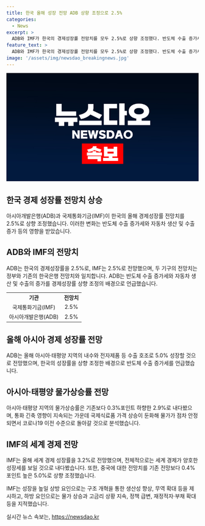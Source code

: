 ```yaml
---
title: 한국 올해 성장 전망 ADB 상향 조정으로 2.5%
categories:
  - News
excerpt: >
  ADB와 IMF가 한국의 경제성장률 전망치를 모두 2.5%로 상향 조정했다. 반도체 수출 증가세와 자동차 생산, 수출 증가가 이에 기여했다. 물가 상승률은 올해 2.5%, 내년 2.0%로 예상되며, 아시아와 태평양 지역은 내수와 수출 호조 등으로 5.0% 성장할 것으로 전망된다. IMF는 글로벌 경제 성장률을 3.2%로 예상하며, 중국의 전망치를 5.0%로 조정했다. 지정학적 갈등과 물가상승으로 인한 고금리 상황 등이 성장을 제약할 우려가 있다.
feature_text: >
  ADB와 IMF가 한국의 경제성장률 전망치를 모두 2.5%로 상향 조정했다. 반도체 수출 증가세와 자동차 생산, 수출 증가가 이에 기여했다. 물가 상승률은 올해 2.5%, 내년 2.0%로 예상되며, 아시아와 태평양 지역은 내수와 수출 호조 등으로 5.0% 성장할 것으로 전망된다. IMF는 글로벌 경제 성장률을 3.2%로 예상하며, 중국의 전망치를 5.0%로 조정했다. 지정학적 갈등과 물가상승으로 인한 고금리 상황 등이 성장을 제약할 우려가 있다.
image: '/assets/img/newsdao_breakingnews.jpg'
---
```


<p><img src="/assets/img/newsdao_breakingnews.jpg" alt="firstkoreanews 속보" /></p>

<h2 data-ke-size="size26">한국 경제 성장률 전망치 상승</h2>

<p data-ke-size="size16">아시아개발은행(ADB)과 국제통화기금(IMF)이 한국의 올해 경제성장률 전망치를 2.5%로 상향 조정했습니다. 이러한 변화는 반도체 수출 증가세와 자동차 생산 및 수출 증가 등의 영향을 받았습니다.</p>

<h2 data-ke-size="size26">ADB와 IMF의 전망치</h2>

<p data-ke-size="size16">ADB는 한국의 경제성장률을 2.5%로, IMF는 2.5%로 전망했으며, 두 기구의 전망치는 정부와 기존의 한국은행 전망치와 일치합니다. ADB는 반도체 수출 증가세와 자동차 생산 및 수출의 증가를 경제성장률 상향 조정의 배경으로 언급했습니다.</p>

<table>
    <tr>
        <td style="text-align: center; height: 17px;"><b>기관</b></td>
        <td style="text-align: center; height: 17px;"><b>전망치</b></td>
    </tr>
    <tr>
        <td style="text-align: center; height: 17px;">국제통화기금(IMF)</td>
        <td style="text-align: center; height: 17px;">2.5%</td>
    </tr>
    <tr>
        <td style="text-align: center; height: 17px;">아시아개발은행(ADB)</td>
        <td style="text-align: center; height: 17px;">2.5%</td>
    </tr>
</table>

<h2 data-ke-size="size26">올해 아시아 경제 성장률 전망</h2>

<p data-ke-size="size16">ADB는 올해 아시아·태평양 지역의 내수와 전자제품 등 수출 호조로 5.0% 성장할 것으로 전망했으며, 한국의 성장률을 상향 조정한 배경으로 반도체 수출 증가세를 언급했습니다.</p>

<h2 data-ke-size="size26">아시아·태평양 물가상승률 전망</h2>

<p data-ke-size="size16">아시아·태평양 지역의 물가상승률은 기존보다 0.3%포인트 하향한 2.9%로 내다봤으며, 통화 긴축 영향이 지속되는 가운데 국제식료품 가격 상승이 둔화해 물가가 점차 안정되면서 코로나19 이전 수준으로 돌아갈 것으로 분석했습니다.</p>

<h2 data-ke-size="size26">IMF의 세계 경제 전망</h2>

<p data-ke-size="size16">IMF는 올해 세계 경제 성장률을 3.2%로 전망했으며, 전체적으로는 세계 경제가 양호한 성장세를 보일 것으로 내다봤습니다. 또한, 중국에 대한 전망치를 기존 전망보다 0.4%포인트 높은 5.0%로 상향 조정했습니다.</p>

<p data-ke-size="size16">IMF는 성장을 높일 상방 요인으로는 구조 개혁을 통한 생산성 향상, 무역 확대 등을 제시하고, 하방 요인으로는 물가 상승과 고금리 상황 지속, 정책 급변, 재정적자·부채 확대 등을 지적했습니다.</p>
실시간 뉴스 속보는, <a href="https://newsdao.kr" rel="dofollow">https://newsdao.kr</a>


